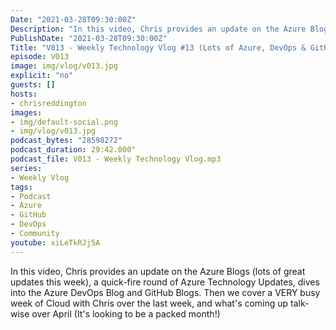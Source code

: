 ```yaml
---
Date: "2021-03-28T09:30:00Z"
Description: "In this video, Chris provides an update on the Azure Blogs (lots of great updates this week), a quick-fire round of Azure Technology Updates, dives into the Azure DevOps Blog and GitHub Blogs. Then we cover a VERY busy week of Cloud with Chris over the last week, and what's coming up talk-wise over April (It's looking to be a packed month!)"
PublishDate: "2021-03-28T09:30:00Z"
Title: "V013 - Weekly Technology Vlog #13 (Lots of Azure, DevOps & GitHub) Blogs, Quick-fire Azure Updates"
episode: V013
image: img/vlog/v013.jpg
explicit: "no"
guests: []
hosts:
- chrisreddington
images:
- img/default-social.png
- img/vlog/v013.jpg
podcast_bytes: "28598272"
podcast_duration: 29:42.000"
podcast_file: V013 - Weekly Technology Vlog.mp3
series:
- Weekly Vlog
tags:
- Podcast
- Azure
- GitHub
- DevOps
- Community
youtube: xiLeTkRJj5A
---
```

In this video, Chris provides an update on the Azure Blogs (lots of great updates this week), a quick-fire round of Azure Technology Updates, dives into the Azure DevOps Blog and GitHub Blogs. Then we cover a VERY busy week of Cloud with Chris over the last week, and what's coming up talk-wise over April (It's looking to be a packed month!)